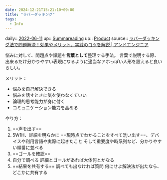 ```yaml
---
date: 2024-12-21T15:21:10+09:00
title: "ラバーダッキング"
tags:
  - Info
---
```


daily:: [2022-06-11](Daily_Note/2022-06-11.md)
up:: [Summareading](Bar/Summareading.md)
up:: [Product](../Bar/Product.md)
source:: [ラバーダッキング法で問題解決！効果やメリット、実践のコツを解説 | アンドエンジニア](https://and-engineer.com/articles/YFLlIRAAACMAp2X_)

悩みに対して、問題点や課題を**言葉として**整理する手法。
言葉で説明する際、出来るだけ分かりやすい表現になるように適当なアホっぽい人形を設えると良いらしい。

メリット：
- 悩みを自己解決できる
- 悩みを話すときに気を使わなくていい
- 論理的思考能力が身に付く
- コミュニケーション能力を高める

やり方：
1. ==声を出す==
2. 5W1H、詳細を明らかに
	==現時点でわかることをすべて洗い出す==、デバイスや利用言語や実際に起きたこと
	そして重要度や時系列など、分かりやすい順番に並べる
3. ==ゴールを確認==
4. 自分で調べる
	詳細とゴールがあれば大体何とかなる
5. ==結果を共有する==
	調べても出なければ質問
	何にせよ解決法が出たなら、どこかに共有する

<!--SR:!2023-02-18,193,310!2022-10-21,73,270!2022-11-13,112,270!2022-10-22,105,310-->
